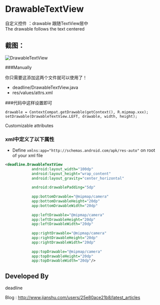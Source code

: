 # DrawableTextView
自定义控件 ：drawable 跟随TextView居中  
The drawable follows the text centered

截图：
----------

![DrawableTextView](https://github.com/niniloveyou/DrawableTextView/blob/master/drawableTextView.jpeg)

###Manually

你只需要这添加这两个文件就可以使用了！
   + deadline/DrawableTextView.java
   + res/values/attrs.xml

###代码中这样设置即可
```
drawable = ContextCompat.getDrawable(getContext(), R.mipmap.xxx);
setDrawable(DrawableTextView.LEFT, drawable, width, height);
```

Customizable attributes

### xml中定义了以下属性
-  Define `xmlns:app="http://schemas.android.com/apk/res-auto"` on root of your xml file

```xml
<deadline.DrawableTextView
            android:layout_width="100dp"
            android:layout_height="wrap_content"
            android:layout_gravity="center_horizontal"
            
            android:drawablePadding="5dp"
            
            app:bottomDrawable="@mipmap/camera"
            app:bottomDrawableHeight="20dp"
            app:bottomDrawableWidth="20dp"
            
            app:leftDrawable="@mipmap/camera"
            app:leftDrawableHeight="20dp"
            app:leftDrawableWidth="20dp"
            
            app:rightDrawable="@mipmap/camera"
            app:rightDrawableHeight="20dp"
            app:rightDrawableWidth="20dp"
            
            app:topDrawable="@mipmap/camera"
            app:topDrawableHeight="20dp"
            app:topDrawableWidth="20dp"/>
```



Developed By
-------
deadline

Blog :   http://www.jianshu.com/users/25e80ace21b8/latest_articles

